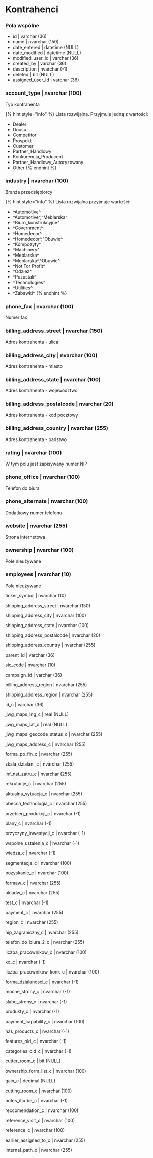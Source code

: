 # Kontrahenci

### Pola wspólne

* id \| varchar \(36\)
* name \| nvarchar \(150\)
* date\_entered \| datetime \(NULL\)
* date\_modified \| datetime \(NULL\)
* modified\_user\_id \| varchar \(36\)
* created\_by \| varchar \(36\)
* description \| nvarchar \(-1\)
* deleted \| bit \(NULL\)
* assigned\_user\_id \| varchar \(36\)

### account\_type \| nvarchar \(100\)

Typ kontrahenta

{% hint style="info" %}
Lista rozwijalna. Przyjmuje jedną z wartości:

* Dealer 
* Dousu 
* Competitor 
* Prospekt 
* Customer 
* Partner\_Handlowy 
* Konkurencja\_Producent 
* Partner\_Handlowy\_Autoryzowany 
* Other
{% endhint %}

### industry \| nvarchar \(100\)

Branża przedsiębiorcy 

{% hint style="info" %}
Lista rozwijalna przyjmuje wartości:

* ^Automotive^
* ^Automotive^,^Meblarska^
* ^Biuro\_konstrukcyjne^
* ^Government^
* ^Homedecor^
* ^Homedecor^,^Obuwie^
* ^Kompozyty^
* ^Machinery^
* ^Meblarska^
* ^Meblarska^,^Obuwie^
* ^Not For Profit^
* ^Odziez^
* ^Pozostali^
* ^Technologies^
* ^Utilities^
* ^Zabawki^
{% endhint %}

### phone\_fax \| nvarchar \(100\)

Numer fax

### billing\_address\_street \| nvarchar \(150\)

Adres kontrahenta - ulica

### billing\_address\_city \| nvarchar \(100\)

Adres kontrahenta - miasto

### billing\_address\_state \| nvarchar \(100\)

Adres kontrahenta - województwo

### billing\_address\_postalcode \| nvarchar \(20\)

Adres kontrahenta - kod pocztowy

### billing\_address\_country \| nvarchar \(255\)

Adres kontrahenta - państwo

### rating \| nvarchar \(100\)

W tym polu jest zapisywany numer NIP

### phone\_office \| nvarchar \(100\)

Telefon do biura

### phone\_alternate \| nvarchar \(100\)

Dodatkowy numer telefonu

### website \| nvarchar \(255\)

Strona internetowa

### ownership \| nvarchar \(100\)

Pole nieużywane

### employees \| nvarchar \(10\)

Pole nieużywane

ticker\_symbol \| nvarchar \(10\)

shipping\_address\_street \| nvarchar \(150\)

shipping\_address\_city \| nvarchar \(100\)

shipping\_address\_state \| nvarchar \(100\)

shipping\_address\_postalcode \| nvarchar \(20\)

shipping\_address\_country \| nvarchar \(255\)

parent\_id \| varchar \(36\)

sic\_code \| nvarchar \(10\)

campaign\_id \| varchar \(36\)

billing\_address\_region \| nvarchar \(255\)

shipping\_address\_region \| nvarchar \(255\)

id\_c \| varchar \(36\)

jjwg\_maps\_lng\_c \| real \(NULL\)

jjwg\_maps\_lat\_c \| real \(NULL\)

jjwg\_maps\_geocode\_status\_c \| nvarchar \(255\)

jjwg\_maps\_address\_c \| nvarchar \(255\)

forma\_po\_fin\_c \| nvarchar \(255\)

skala\_dzialani\_c \| nvarchar \(255\)

inf\_nat\_zatru\_c \| nvarchar \(255\)

rekrutacje\_c \| nvarchar \(255\)

aktualna\_sytuacja\_c \| nvarchar \(255\)

obecna\_technologia\_c \| nvarchar \(255\)

przebieg\_produkcji\_c \| nvarchar \(-1\)

plany\_c \| nvarchar \(-1\)

przyczyny\_inwestycji\_c \| nvarchar \(-1\)

wspolne\_ustalenia\_c \| nvarchar \(-1\)

wiedza\_c \| nvarchar \(-1\)

segmentacja\_c \| nvarchar \(100\)

pozyskanie\_c \| nvarchar \(100\)

formaw\_c \| nvarchar \(255\)

ukladw\_c \| nvarchar \(255\)

test\_c \| nvarchar \(-1\)

payment\_c \| nvarchar \(255\)

region\_c \| nvarchar \(255\)

nip\_zagraniczny\_c \| nvarchar \(255\)

telefon\_do\_biura\_2\_c \| nvarchar \(255\)

liczba\_pracownikow\_c \| nvarchar \(100\)

ko\_c \| nvarchar \(-1\)

liczba\_pracownikow\_konk\_c \| nvarchar \(100\)

forma\_dzialanosci\_c \| nvarchar \(-1\)

mocne\_strony\_c \| nvarchar \(-1\)

slabe\_strony\_c \| nvarchar \(-1\)

produkty\_c \| nvarchar \(-1\)

payment\_capability\_c \| nvarchar \(100\)

has\_products\_c \| nvarchar \(-1\)

features\_old\_c \| nvarchar \(-1\)

categories\_old\_c \| nvarchar \(-1\)

cutter\_room\_c \| bit \(NULL\)

ownership\_form\_list\_c \| nvarchar \(100\)

gain\_c \| decimal \(NULL\)

cutting\_room\_c \| nvarchar \(100\)

notes\_itcube\_c \| nvarchar \(-1\)

reccomendation\_c \| nvarchar \(100\)

reference\_visit\_c \| nvarchar \(100\)

reference\_c \| nvarchar \(100\)

earlier\_assigned\_to\_c \| nvarchar \(255\)

internal\_path\_c \| nvarchar \(255\)

